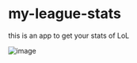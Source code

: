 # my-league-stats
 this is an app to get your stats of LoL

![image](https://github.com/josephstakeland/my-league-stats/assets/94326056/b293f489-9a60-477a-96e7-8f6ae8642839)
